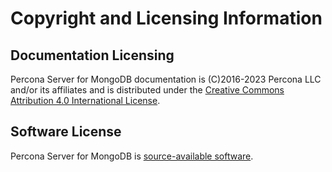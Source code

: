 # Copyright and Licensing Information

## Documentation Licensing

Percona Server for MongoDB documentation is (C)2016-2023 Percona LLC and/or its affiliates
and is distributed under the [Creative Commons Attribution 4.0 International License](https://creativecommons.org/licenses/by/4.0/).

## Software License

Percona Server for MongoDB is [source-available software](https://en.wikipedia.org/wiki/Source-available_software).
